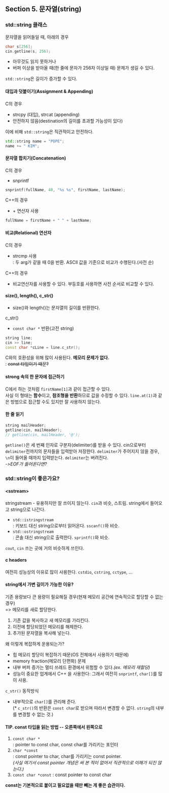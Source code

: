 ## Section 5. 문자열(string)

### std::string 클래스
문자열을 읽어들일 때, 아래의 경우
```cpp
char s[256];
cin.getline(s, 256);
```
- 아무것도 읽지 못하거나
- 버퍼 이상을 받아올 때(한 줄에 문자가 256자 이상일 때) 문제가 생길 수 있다.

`std::string`은 길이가 증가할 수 있다.

#### 대입과 덧붙이기(Assignment & Appending)
C의 경우
- strcpy (대입), strcat (appending)
- 안전하지 않음(destination의 길이를 초과할 가능성이 있다)

이에 비해 `std::string`은 직관적이고 안전하다.
```cpp
std::string name = "POPE";
name += " KIM";
```

#### 문자열 합치기(Concatenation)
C의 경우
- snprintf
```c
snprintf(fullName, 40, "%s %s", firstName, lastName);
```
C++의 경우
- \+ 연산자 사용
```cpp
fullName = firstName + " " + lastName;
```

#### 비교(Relational) 연산자
C의 경우
- strcmp 사용  
: 두 arg가 같을 때 0을 반환. ASCII 값을 기준으로 비교가 수행된다.(사전 순)

C++의 경우
- 비교연산자를 사용할 수 있다. 부등호를 사용하면 사전 순서로 비교할 수 있다.

#### size(), length(), c_str()
- size()와 length()는 문자열의 길이를 반환한다.

c_str()
- `const char *` 반환(고전 string)
```cpp
string line;
cin >> line;
const char *cLine = line.c_str();
```
C와의 호환성을 위해 많이 사용된다. **메모리 문제가 없다.**  
: ~~const 타입이기 때문?~~

#### strong 속의 한 문자에 접근하기
C에서 하는 것처럼 `firstName[1]`과 같이 접근할 수 있다.  
사실 이 형태는 **함수**이고, **참조형을 반환**하므로 값을 수정할 수 있다.
`line.at(1)`과 같은 방법으로 접근할 수도 있지만 잘 사용하지 않는다.

#### 한 줄 읽기
```cpp
string mailHeader;
getline(cin, mailHeader);
// getline(cin, mailHeader, '@');
```
`getline()`은 세 번째 인자로 구분자(delimiter)를 받을 수 있다.
cin으로부터 `delimiter`전까지의 문자들을 입력받아 저장한다. `delimiter`가 주어지지 않을 경우, `\n`이 들어올 때까지 입력받는다. `delimiter`는 버려진다.  
*->EOF가 들어온다면?*


### std::string이 좋은가요? 
#### \<sstream\>
stringstream - 유용하지만 잘 쓰이지 않는다. `cin`과 비슷, 스트림. string에서 들어오고 string으로 나간다.

* `std::istringstream`  
: 키보드 대신 string으로부터 읽어온다. `sscanf()`와 비슷.
* `std::ostringstream`  
: 콘솔 대신 string으로 출력한다. `sprintf()`와 비슷.

`cout`, `cin` 쓰는 곳에 거의 비슷하게 쓰인다.

#### c headers
여전히 성능상의 이유로 많이 사용한다. `cstdio`, `cstring`, `cctype`, ...

#### string에서 가변 길이가 가능한 이유?

기존 용량보다 큰 용량이 필요해질 경우(현재 메모리 공간에 연속적으로 할당할 수 없는 경우)  
=> 메모리를 새로 할당한다.
1. 기존 값을 복사하고 새 메모리를 가리킨다.
2. 이전에 할당되었던 메모리를 해제한다.
3. 추가된 문자열을 복사해 넣는다.

왜 이렇게 복잡하게 운용되는가?
- 힙 메모리 할당이 복잡하기 때문(OS 전체에서 사용하기 때문에)
- memory fraction(메모리 단편화) 문제
- 내부 버퍼 증가는 멀티 쓰레드 환경에서 위험할 수 있다.*(ex. 메모리 재할당)*
- 성능이 중요한 업계에서 C++ 을 사용한다: 그래서 여전히 `snprintf`, `char[]`를 많이 사용.

`c_str()` 동작방식
- 내부적으로 `char[]`를 관리해 준다.  
(* `c_str()`의 반환은 `const char`로 받으며 따라서 변경할 수 없다. `string`의 내부를 변경할 수 없는 것.)

#### TIP. const 타입을 읽는 방법 -- 오른쪽에서 왼쪽으로
1. `const char *`  
: pointer to const char, const char를 가리키는 포인터
2. `char *const`  
: const pointer to char, char를 가리키는 const pointer.  
*(사실 여기서 const pointer 개념은 써 본 적이 없어서 직관적으로 이해가 되진 않는다.)*
3. `const char *const`
: const pointer to const char

**const는 기본적으로 붙이고 필요없을 때만 빼는 게 좋은 습관이다.**